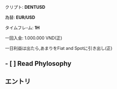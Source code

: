 クリプト: **DENTUSD**

為替: **EUR/USD**

タイムフレ-ム: **1H**

一回入金: 1.000.000 VND(正)


一日利益は出たら,あまりをFiat and Spotに引き出し(正)


## - [ ] Read Phylosophy

## エントリ
